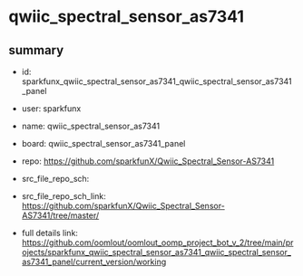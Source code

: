 # qwiic_spectral_sensor_as7341
 
## summary 
* id: sparkfunx_qwiic_spectral_sensor_as7341_qwiic_spectral_sensor_as7341_panel
* user: sparkfunx
* name: qwiic_spectral_sensor_as7341
* board: qwiic_spectral_sensor_as7341_panel
* repo: https://github.com/sparkfunX/Qwiic_Spectral_Sensor-AS7341



* src_file_repo_sch: 
* src_file_repo_sch_link: https://github.com/sparkfunX/Qwiic_Spectral_Sensor-AS7341/tree/master/
* full details link: https://github.com/oomlout/oomlout_oomp_project_bot_v_2/tree/main/projects/sparkfunx_qwiic_spectral_sensor_as7341_qwiic_spectral_sensor_as7341_panel/current_version/working  








